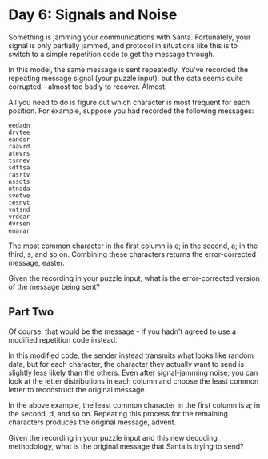 # Day 6: Signals and Noise

Something is jamming your communications with Santa.
Fortunately, your signal is only partially jammed,
and protocol in situations like this is to switch to a
simple repetition code to get the message through.

In this model, the same message is sent repeatedly.
You've recorded the repeating message signal (your puzzle input),
but the data seems quite corrupted - almost too badly to recover. Almost.

All you need to do is figure out which character is most frequent for each position.
For example, suppose you had recorded the following messages:

```plaintext
eedadn
drvtee
eandsr
raavrd
atevrs
tsrnev
sdttsa
rasrtv
nssdts
ntnada
svetve
tesnvt
vntsnd
vrdear
dvrsen
enarar
```

The most common character in the first column is e;
in the second, a; in the third, s, and so on.
Combining these characters returns the error-corrected message, easter.

Given the recording in your puzzle input,
what is the error-corrected version of the message being sent?

## Part Two

Of course, that would be the message - if you hadn't
agreed to use a modified repetition code instead.

In this modified code, the sender instead transmits what looks like random data,
but for each character, the character they actually want to send is slightly
less likely than the others. Even after signal-jamming noise, you can look at
the letter distributions in each column and choose the least common letter to
reconstruct the original message.

In the above example, the least common character in the first column is a;
in the second, d, and so on. Repeating this process for the remaining
characters produces the original message, advent.

Given the recording in your puzzle input and this new decoding methodology,
what is the original message that Santa is trying to send?
